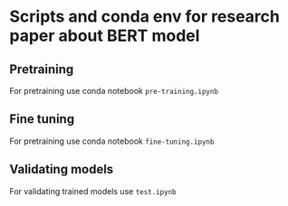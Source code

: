 # Scripts and conda env for research paper about BERT model

## Pretraining
For pretraining use conda notebook `pre-training.ipynb`

## Fine tuning
For pretraining use conda notebook `fine-tuning.ipynb`

## Validating models
For validating trained models use `test.ipynb`